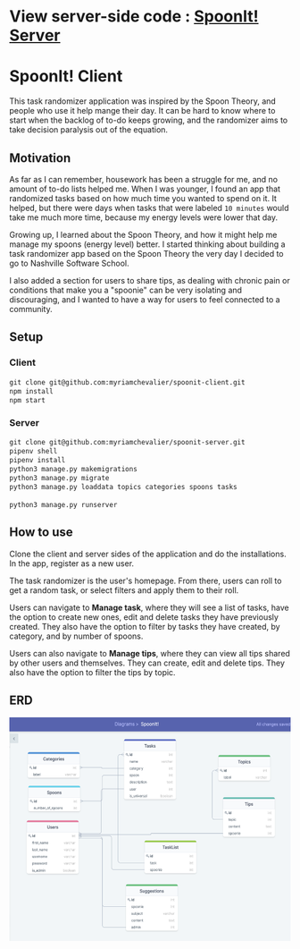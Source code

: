 # View server-side code : [SpoonIt! Server](https://github.com/myriamchevalier/spoonit-server)

# SpoonIt! Client
This task randomizer application was inspired by the Spoon Theory, and people who use it help mange their day. 
It can be hard to know where to start when the backlog of to-do keeps growing, and the randomizer aims to take decision paralysis out of the equation.


## Motivation
As far as I can remember, housework has been a struggle for me, and no amount of to-do lists helped me. When I was younger, I found an app that randomized tasks based on how much time you wanted to spend on it. It helped, but there were days when tasks that were labeled `10 minutes` would take me much more time, because my energy levels were lower that day. 

Growing up, I learned about the Spoon Theory, and how it might help me manage my spoons (energy level) better. I started thinking about building a task randomizer app based on the Spoon Theory the very day I decided to go to Nashville Software School.

I also added a section for users to share tips, as dealing with chronic pain or conditions that make you a "spoonie" can be very isolating and discouraging, and I wanted to have a way for users to feel connected to a community.


## Setup

### Client

```
git clone git@github.com:myriamchevalier/spoonit-client.git
npm install
npm start
```
### Server

```
git clone git@github.com:myriamchevalier/spoonit-server.git
pipenv shell
pipenv install
python3 manage.py makemigrations
python3 manage.py migrate
python3 manage.py loaddata topics categories spoons tasks

python3 manage.py runserver
```

## How to use

Clone the client and server sides of the application and do the installations.
In the app, register as a new user.

The task randomizer is the user's homepage. From there, users can roll to get a random task, or select filters and apply them to their roll.

Users can navigate to **Manage task**, where they will see a list of tasks, have the option to create new ones, edit and delete tasks they have previously created.
They also have the option to filter by tasks they have created, by category, and by number of spoons.

Users can also navigate to **Manage tips**, where they can view all tips shared by other users and themselves. They can create, edit and delete tips.
They also have the option to filter the tips by topic.

## ERD
<p float="left">
    <img src="./src/images/SpoonIt_ERD.png" alt="ERD" width="800" height="400">
</p>


